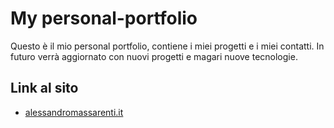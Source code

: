 # My personal-portfolio

Questo è il mio personal portfolio, contiene i miei progetti e i miei contatti. In futuro verrà aggiornato con nuovi progetti e magari nuove tecnologie.

## Link al sito

- [alessandromassarenti.it](https://alessandromassarenti.it/)